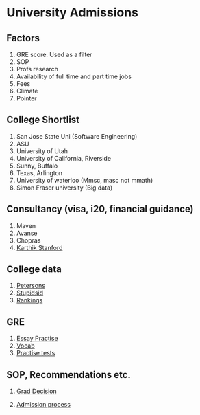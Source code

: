 # University Admissions



## Factors



1. GRE score. Used as a filter
2. SOP
3. Profs research
4. Availability of full time and part time jobs
5. Fees
6. Climate
7. Pointer



## College Shortlist



1. San Jose State Uni (Software Engineering)
2. ASU
3. University of Utah
4. University of California, Riverside
5. Sunny, Buffalo
6. Texas, Arlington
7. University of waterloo (Mmsc, masc not mmath)
8. Simon Fraser university (Big data)



## Consultancy (visa, i20, financial guidance)

1. Maven
2. Avanse
3. Chopras
4. [Karthik Stanford](http://nlp.stanford.edu/~rkarthik/misc.html)



## College data



1. [Petersons](https://www.petersons.com/)
2. [Stupidsid](http://www.stupidsid.com/)
3. [Rankings](http://grad-schools.usnews.rankingsandreviews.com/best-graduate-schools/top-science-schools/computer-systems-rankings)



## GRE

1. [Essay Practise](http://www.testpreppractice.net/GRE/awa-samples/gre-awa-essay-samples.html)
2. [Vocab](https://www.memrise.com/login/?next=/course/121215/barrons-800-essential-word-list-gre/80/garden/learn/)
3. [Practise tests](https://www.manhattanprep.com/gre/studentcenter/practicecenter_cat2.cfm)



## SOP, Recommendations etc.

1. [Grad Decision](http://graddecision.org/)

2. [Admission process](http://cs.stanford.edu/~rkarthik/DAGAP.pdf)

   ​